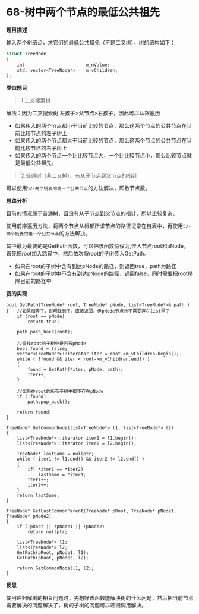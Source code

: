 # 68-树中两个节点的最低公共祖先

**题目描述**

输入两个树结点，求它们的最低公共祖先（不是二叉树）。树的结构如下：

```c
struct TreeNode 
{
    int                       m_nValue;    
    std::vector<TreeNode*>    m_vChildren;    
};
```

**类似题目**

> 1.二叉搜索树

解法：因为二叉搜索树 左孩子>父节点>右孩子，因此可以从跟遍历

-	如果传入的两个节点都小于当前比较的节点，那么这两个节点的公共节点在当前比较节点的左子树上
-	如果传入的两个节点都大于当前比较的节点，那么这两个节点的公共节点在当前比较节点的右子树上
-	如果传入的两个节点一个比比较节点大，一个比比较节点小，那么比较节点就是最低公共祖先。	

> 2.普通树（非二叉树），有从子节点到父节点的指针

可以使用`52-两个链表的第一个公共节点`的方法解决，即数节点数。

**思路分析**

目前的情况属于普通树，且没有从子节点到父节点的指针，所以比较复杂。

使用前序遍历方法，将两个节点从根都所求节点的路径记录在链表中，再使用`52-两个链表的第一个公共节点`的方法解决。

其中最为最要的是GetPath函数，可以把该函数假设为,传入节点root和pNode，首先把root加入路径中，然后依次将root的子树传入GetPath。

-	如果在root的子树中含有到达pNode的路径，则返回true，path为路径
-	如果在root的子树中不含有到达pNode的路径，返回false，同时需要把root移除目前的路径中

**我的实现**

```
bool GetPath(TreeNode* root, TreeNode* pNode, list<TreeNode*>& path )
{	//如果相等了，说明找到了，直接返回，但pNode节点也不需要存在list里了
	if (root == pNode)
		return true;

	path.push_back(root);

	//查找root的子树中是否有pNode
	bool found = false;
	vector<TreeNode*>::iterator iter = root->m_vChildren.begin();
	while ( !found && iter < root->m_vChildren.end() )
	{
		found = GetPath(*iter, pNode, path);
		iter++;
	}

	//如果在root的所有子树中都不存在pNode
	if (!found)
		path.pop_back();
	
	return found;
}

TreeNode* GetCommonNode(list<TreeNode*> l1, list<TreeNode*> l2)
{
	list<TreeNode*>::iterator iter1 = l1.begin();
	list<TreeNode*>::iterator iter2 = l2.begin();

	TreeNode* lastSame = nullptr;
	while ( iter1 != l1.end() && iter2 != l2.end() )
	{
		if( *iter1 == *iter2)
			lastSame = *iter1;
		iter1++;
		iter2++;
	}
	return lastSame;
}

TreeNode* GetLastCommonParent(TreeNode* pRoot, TreeNode* pNode1, TreeNode* pNode2)
{
	if (!pRoot || !pNode1 || !pNode2)
		return nullptr;

	list<TreeNode*> l1;
	list<TreeNode*> l2;
	GetPath(pRoot, pNode1, l1);
	GetPath(pRoot, pNode2, l2);

	return GetCommonNode(l1, l2);
}
```

**反思**

使用递归解树的相关问题时，先想好该函数能解决树的什么问题，然后把当前节点需要解决的问题解决了，树的子树的问题可以递归调用解决。